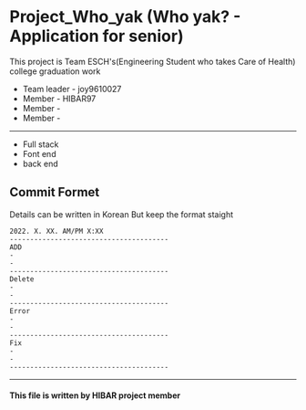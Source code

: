 # Project_Who_yak (Who yak? - Application for senior)

This project is Team ESCH's(Engineering Student who takes Care of Health) college graduation work

+ Team leader - joy9610027
+ Member - HIBAR97
+ Member - 
+ Member -
----------
+ Full stack
+ Font end
+ back end
## Commit Formet 
Details can be written in Korean But keep the format staight

```
2022. X. XX. AM/PM X:XX
---------------------------------------
ADD
-
-
---------------------------------------
Delete
-
-
---------------------------------------
Error
-
-
---------------------------------------
Fix
-
-
---------------------------------------
```

-----------------

#### This file is written by HIBAR project member
